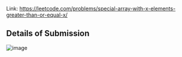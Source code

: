 Link: https://leetcode.com/problems/special-array-with-x-elements-greater-than-or-equal-x/
## Details of Submission
![image](https://github.com/mgalang229/LeetCode-Special-Array-With-X-Elements-Greater-Than-or-Equal-X/assets/51401355/90cfa426-79f8-4630-81fe-4a42130787e1)
